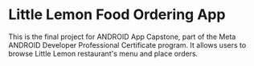 # Little Lemon Food Ordering App
This is the final project for ANDROID App Capstone, part of the Meta ANDROID Developer Professional Certificate program. It allows users to browse Little Lemon restaurant's menu and place orders.


